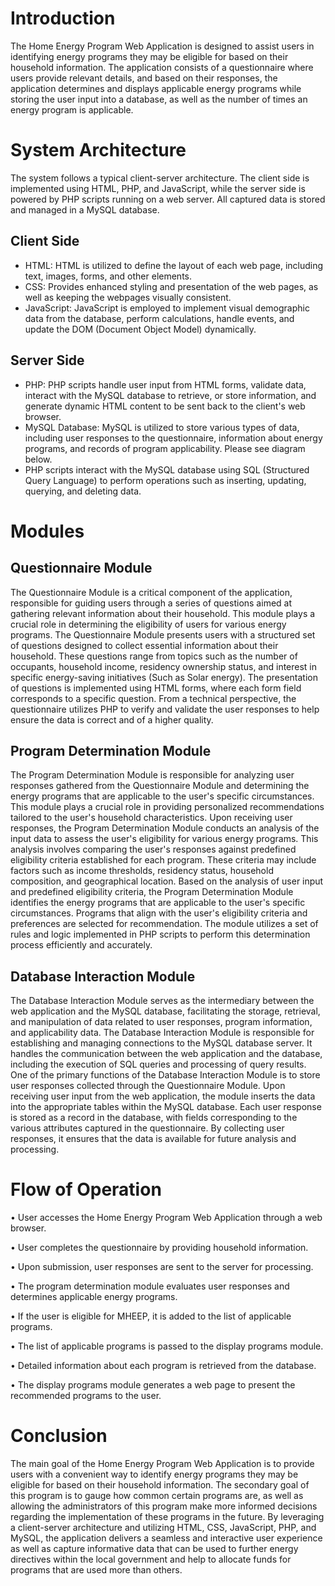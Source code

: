 # Introduction

The Home Energy Program Web Application is designed to assist users in identifying energy programs they may be eligible for based on their household information. The application consists of a questionnaire where users provide relevant details, and based on their responses, the application determines and displays applicable energy programs while storing the user input into a database, as well as the number of times an energy program is applicable.

# System Architecture

The system follows a typical client-server architecture. The client side is implemented using HTML, PHP, and JavaScript, while the server side is powered by PHP scripts running on a web server. All captured data is stored and managed in a MySQL database.

## Client Side

- HTML: HTML is utilized to define the layout of each web page, including text, images, forms, and other elements.
- CSS: Provides enhanced styling and presentation of the web pages, as well as keeping the webpages visually consistent.
- JavaScript: JavaScript is employed to implement visual demographic data from the database, perform calculations, handle events, and update the DOM (Document Object Model) dynamically.

## Server Side

- PHP: PHP scripts handle user input from HTML forms, validate data, interact with the MySQL database to retrieve, or store information, and generate dynamic HTML content to be sent back to the client's web browser.
- MySQL Database: MySQL is utilized to store various types of data, including user responses to the questionnaire, information about energy programs, and records of program applicability. Please see diagram below. 
- PHP scripts interact with the MySQL database using SQL (Structured Query Language) to perform operations such as inserting, updating, querying, and deleting data.

# Modules
## Questionnaire Module

The Questionnaire Module is a critical component of the application, responsible for guiding users through a series of questions aimed at gathering relevant information about their household. This module plays a crucial role in determining the eligibility of users for various energy programs. 
The Questionnaire Module presents users with a structured set of questions designed to collect essential information about their household. These questions range from topics such as the number of occupants, household income, residency ownership status, and interest in specific energy-saving initiatives (Such as Solar energy). The presentation of questions is implemented using HTML forms, where each form field corresponds to a specific question.
From a technical perspective, the questionnaire utilizes PHP to verify and validate the user responses to help ensure the data is correct and of a higher quality.

## Program Determination Module

The Program Determination Module is responsible for analyzing user responses gathered from the Questionnaire Module and determining the energy programs that are applicable to the user's specific circumstances. This module plays a crucial role in providing personalized recommendations tailored to the user's household characteristics.
Upon receiving user responses, the Program Determination Module conducts an analysis of the input data to assess the user's eligibility for various energy programs. This analysis involves comparing the user's responses against predefined eligibility criteria established for each program. These criteria may include factors such as income thresholds, residency status, household composition, and geographical location.
Based on the analysis of user input and predefined eligibility criteria, the Program Determination Module identifies the energy programs that are applicable to the user's specific circumstances. Programs that align with the user's eligibility criteria and preferences are selected for recommendation. The module utilizes a set of rules and logic implemented in PHP scripts to perform this determination process efficiently and accurately.

## Database Interaction Module

The Database Interaction Module serves as the intermediary between the web application and the MySQL database, facilitating the storage, retrieval, and manipulation of data related to user responses, program information, and applicability data.
The Database Interaction Module is responsible for establishing and managing connections to the MySQL database server. It handles the communication between the web application and the database, including the execution of SQL queries and processing of query results.
One of the primary functions of the Database Interaction Module is to store user responses collected through the Questionnaire Module. Upon receiving user input from the web application, the module inserts the data into the appropriate tables within the MySQL database. Each user response is stored as a record in the database, with fields corresponding to the various attributes captured in the questionnaire. By collecting user responses, it ensures that the data is available for future analysis and processing.

# Flow of Operation

•	User accesses the Home Energy Program Web Application through a web browser.

•	User completes the questionnaire by providing household information.

•	Upon submission, user responses are sent to the server for processing.

•	The program determination module evaluates user responses and determines applicable energy programs.

•	If the user is eligible for MHEEP, it is added to the list of applicable programs.

•	The list of applicable programs is passed to the display programs module.

•	Detailed information about each program is retrieved from the database.

•	The display programs module generates a web page to present the recommended programs to the user.

# Conclusion

The main goal of the Home Energy Program Web Application is to provide users with a convenient way to identify energy programs they may be eligible for based on their household information. The secondary goal of this program is to gauge how common certain programs are, as well as allowing the administrators of this program make more informed decisions regarding the implementation of these programs in the future. 
By leveraging a client-server architecture and utilizing HTML, CSS, JavaScript, PHP, and MySQL, the application delivers a seamless and interactive user experience as well as capture informative data that can be used to further energy directives within the local government and help to allocate funds for programs that are used more than others. 



